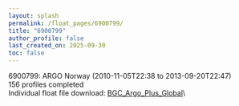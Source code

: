 ```yaml
---
layout: splash
permalink: /float_pages/6900799/
title: "6900799"
author_profile: false
last_created_on: 2025-09-30
toc: false
---
```

 
6900799: ARGO Norway (2010-11-05T22:38 to 2013-09-20T22:47)\
156 profiles completed\
Individual float file download: [BGC_Argo_Plus_Global](https://ftp.soest.hawaii.edu/bgc_argo_plus/Individual_Floats/outliers_removed/6900799_Sprof_processed.nc)\
